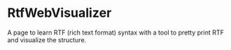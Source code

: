 RtfWebVisualizer
================

A page to learn RTF (rich text format) syntax with a tool to pretty print RTF and visualize the structure.
